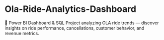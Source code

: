 # Ola-Ride-Analytics-Dashboard
🚖 Power BI Dashboard &amp; SQL Project analyzing OLA ride trends — discover insights on ride performance, cancellations, customer behavior, and revenue metrics.
